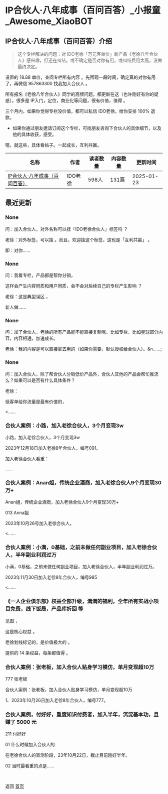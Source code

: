 # IP合伙人·八年成事（百问百答）_小报童_Awesome_XiaoBOT

## IP合伙人·八年成事（百问百答）介绍
> 这个专栏解决的问题：对 IDO老徐「万元客单价」新产品《老徐八年合伙人》感兴趣，但还在纠结。或不确定是否对你有用，或纠结费用太高，没做最终决定。    
    
设置的 18.88 单价，查阅专栏所有内容 。先围观一段时间，确定真的对你有用了，再微信 957863300 找我加入合伙人 。    
    
所有报名《老徐八年合伙人》同学的高频问题，都更新在这（也许刚好有你的疑惑）。很多是 IP入门，定位，商业化等问题，很有价值，值得 。    
    
三个月内，如果你觉得专栏没价值，都可以私信 IDO老徐，给你安排 100% 退款。    
    
* 如果你通过朋友邀请订阅这个专栏，可找朋友咨询下合伙人的具体细节，以及他的具体收获，感受。    
    
嗯，就这些，具体看帖子。一起成长，互利共赢。  
  


|名称|作者|读者数量|内容数量|更新时间|
|---|---|---|---|---|
|[IP合伙人·八年成事（百问百答）](https://xiaobot.net/p/IP10?refer=0b133df9-27dc-423b-8101-639049001c13)|IDO老徐|598人|131篇|2025-01-23|

## 最近更新
### None

问：加入合伙人，对外名称可以挂「IDO老徐合伙人」标签吗 ？

老徐：对外标签，可以挂 。而且，欢迎挂这个标签，这也是「互利共赢」 。

即：对你......

### None

问：我看专栏，产品都是帮你分销，

这样会产生内容同质和用户同质，会不会对后续自己的专栏产生影响 ？

老徐：这是典型误区 ，

新人做......

### None

问：加了合伙人，老徐的所有产品能不能直接复制呢。比如专栏，比如星球部分内容，内容相通，加速成长。

老徐：我的内容是可以直接拿去用的（如果你需要，默认授权给合伙人）。&n......;

### None

问：加入合伙人，除了帮合伙人分销低价产品外，合伙人其他的产品会帮忙推流么？如果可以是否有什么具体条件？

老徐：

低客单给你流量是最有价值的，

<......

### 合伙人案例：小路，加入老徐合伙人，3个月变现3w

小路，加入老徐合伙人，3个月变现3w

2023年12月18日加入老徐8年合伙人，编号091。

加入老徐合伙人看重：

......

### 合伙人案例：Anan姐，传统企业酒商，加入老徐合伙人9个月变现30万+

Anan姐，传统企业酒商，加入老徐合伙人9个月变现30万+

013 Anna姐

2023年10月26号加入老徐合伙人。

<......

### 合伙人案例：小满，0基础，之前未做任何副业项目，加入老徐合伙人，半年副业利润过万

小满，0基础，之前未做任何副业项目，加入老徐合伙人，半年副业利润过万。

2023年11月30日加入老徐8年合伙人，编号985

<......

### 《一人企业俱乐部》权益全部升级，满满的福利，全年所有实战小项目免费，线下饭局，产品库折回 等

见图 ，

这是核心权益 。

老徐划线标记的，是价值极大的 。

提供的 14 条权益，每条都值得 。

### 合伙人案例：张老板，加入合伙人贴身学习模仿，单月变现超10万

777 张老板

合伙人案例：张老板，加入合伙人贴身学习模仿，单月变现超10万

1、2023年10月26日加入老徐8年合伙人，编号777。

### 合伙人案例，付好好，重度知识付费者，加入半年，沉淀基本功，且赚了 5000 元

211 付好好

01 什么时候加入合伙人的

在老徐合伙人的盲测阶段，23年10月22日，截止目前刚好半年。

02 当时最看重的点是......


<a href="https://github.com/Reno9527/awesome-xiaobot" style="color: white; text-decoration: none;">awesome-xiaobot</a>

返回 [首页](../README.md)
